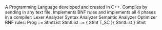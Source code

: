 A Programming Language developed and created in C++.
Compiles by sending in any text file.
Implements BNF rules and implements all 4 phases in a compiler:
  Lexer Analyzer
  Syntax Analyzer
  Semantic Analyzer
  Optimizer
BNF rules:
  Prog ::= StmtList
  StmtList ::= { Stmt T_SC }{ StmtList }
  Stmt
